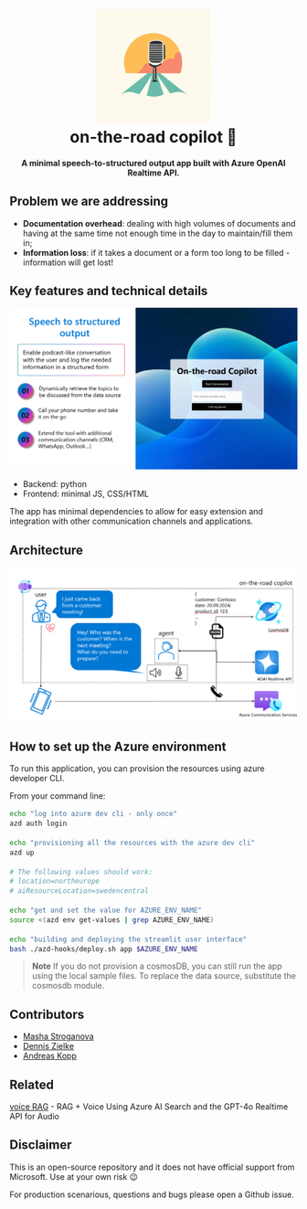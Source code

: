 
<h1 align="center">
  <br>
  <a href=""><img src="img/logo.jpeg" alt="logo" width="200"></a>
  <br>
  on-the-road copilot 🤖
  <br>
</h1>

<h4 align="center">A minimal speech-to-structured output app built with Azure OpenAI Realtime API.</h4>
</p>


## Problem we are addressing

- **Documentation overhead**: dealing with high volumes of documents and having at the same time not enough time in the day to maintain/fill them in;
- **Information loss**: if it takes a document or a form too long to be filled - information will get lost!


## Key features and technical details

![screenshot](img/screenshot.png)

- Backend: python
- Frontend: minimal JS, CSS/HTML

The app has minimal dependencies to allow for easy extension and integration with other communication channels and applications.

## Architecture

![architecture](img/architecture.png)
## How to set up the Azure environment

To run this application, you can provision the resources using azure developer CLI.

From your command line:

```bash
echo "log into azure dev cli - only once"
azd auth login

echo "provisioning all the resources with the azure dev cli"
azd up

# The following values should work:
# location=northeurope
# aiResourceLocation=swedencentral

echo "get and set the value for AZURE_ENV_NAME"
source <(azd env get-values | grep AZURE_ENV_NAME)

echo "building and deploying the streamlit user interface"
bash ./azd-hooks/deploy.sh app $AZURE_ENV_NAME
```

> **Note**
> If you do not provision a cosmosDB, you can still run the app using the local sample files. To replace the data source, substitute the cosmosdb module.



## Contributors

- [Masha Stroganova](https://www.linkedin.com/in/masha-stroganova/)
- [Dennis Zielke](https://www.linkedin.com/in/dennis-zielke-b24303123/)
- [Andreas Kopp](https://www.linkedin.com/in/andreas-kopp-1947183/)

## Related

[voice RAG](https://github.com/Azure-Samples/aisearch-openai-rag-audio) - RAG + Voice Using Azure AI Search and the GPT-4o Realtime API for Audio


## Disclaimer

This is an open-source repository and it does not have official support from Microsoft. Use at your own risk 😉

For production scenarious, questions and bugs please open a Github issue.
